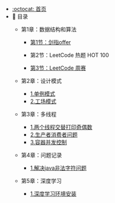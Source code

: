 - [:octocat: 首页](/README)
- :memo: 目录
   - 第1章：数据结构和算法
       - [第1节：剑指offer](/md/idea-plugin/algorithm/剑指offer.md)

       - 第2节：LeetCode 热题 HOT 100
       
       - [第3节：LeetCode 周赛](/md/idea-plugin/algorithm/周赛.md)
       
       
   - 第2章：设计模式
       - [1.单例模式](/md/idea-plugin/designpatterns/1.单例模式.md)
       - [2.工场模式](/md/idea-plugin/designpatterns/2.工场模式.md)
       
   - 第3章：多线程
       - [1.两个线程交替打印奇偶数](/md/idea-plugin/multithread/1.两个线程交替打印奇偶数.md)
       - [2.生产者消费者问题](/md/idea-plugin/multithread/2.生产者消费者问题.md)
       - [3.容器并发控制](/md/idea-plugin/multithread/3.容器并发控制.md)
       
   - 第4章：问题记录
       - [1.解决java非法字符问题](/md/idea-plugin/question/1.解决java非法字符问题.md)
       
   - 第5章：深度学习
       - [1.深度学习环境安装](/md/idea-plugin/deep-learning/1.深度学习环境安装.md)

       
